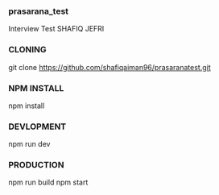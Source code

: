 ### prasarana_test ###
Interview Test SHAFIQ JEFRI

### CLONING ###
git clone https://github.com/shafiqaiman96/prasaranatest.git

### NPM INSTALL ###
npm install

### DEVLOPMENT ###
npm run dev

### PRODUCTION ###
npm run build
npm start






